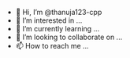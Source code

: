 - 👋 Hi, I’m @thanuja123-cpp
- 👀 I’m interested in ...
- 🌱 I’m currently learning ...
- 💞️ I’m looking to collaborate on ...
- 📫 How to reach me ...

<!---
thanuja123-cpp/thanuja123-cpp is a ✨ special ✨ repository because its `README.md` (this file) appears on your GitHub profile.
You can click the Preview link to take a look at your changes.
--->
